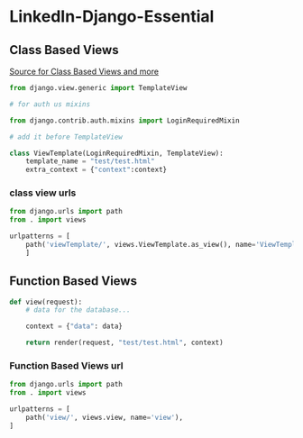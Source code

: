 # LinkedIn-Django-Essential #

##  Class Based Views ##
[Source for Class Based Views and more](https://ccbv.co.uk)

```py
from django.view.generic import TemplateView

# for auth us mixins

from django.contrib.auth.mixins import LoginRequiredMixin 

# add it before TemplateView

class ViewTemplate(LoginRequiredMixin, TemplateView):
    template_name = "test/test.html"
    extra_context = {"context":context}
```
### class view urls ###

```py
from django.urls import path
from . import views

urlpatterns = [
    path('viewTemplate/', views.ViewTemplate.as_view(), name='ViewTemplate'),
    ]
```

## Function Based Views ##

```py
def view(request):
    # data for the database...

    context = {"data": data}

    return render(request, "test/test.html", context)
```

### Function Based Views url ###
```py
from django.urls import path
from . import views

urlpatterns = [
    path('view/', views.view, name='view'),
]
```